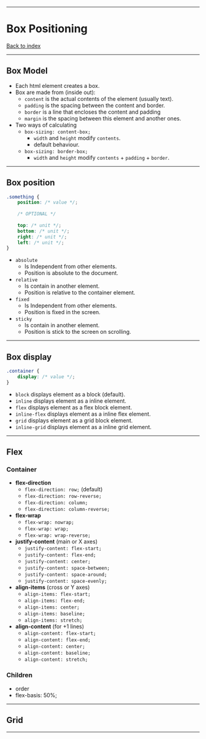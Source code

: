 
---
# Box Positioning

[Back to index](../index.md)

---
## Box Model

- Each html element creates a box.
- Box are made from (inside out):
	- `content` is the actual contents of the element (usually text).
	- `padding` is the spacing between the content and border.
	- `border` is a line that encloses the content and padding
	- `margin` is the spacing between this element and another ones.
- Two ways of calculating
	- `box-sizing: content-box;`
		- `width` and `height` modify `contents`.
		- default behaviour.
	- `box-sizing: border-box;`
		- `width` and `height` modify `contents` + `padding` + `border`.

---
## Box position

```css
.something {
	position: /* value */;
	
	/* OPTIONAL */
	
	top: /* unit */;
	bottom: /* unit */;
	right: /* unit */;
	left: /* unit */;
}
```

- `absolute`
	- Is Independent from other elements.
	- Position is absolute to the document.
- `relative`
	- Is contain in another element.
	- Position is relative to the container element.
- `fixed`
	- Is Independent from other elements.
	- Position is fixed in the screen.
- `sticky`
	- Is contain in another element.
	- Position is stick to the screen on scrolling.

---
## Box display
```css
.container {
	display: /* value */;
}
```

- `block` displays element as a block (default).
- `inline` displays element as a inline element.
- `flex` displays element as a flex block element.
- `inline-flex` displays element as a inline flex element.
- `grid` displays element as a grid block element.
- `inline-grid` displays element as a inline grid element.

---
## Flex
### Container
- **flex-direction**
	- `flex-direction: row;` (default)
	- `flex-direction: row-reverse;`
	- `flex-direction: column;`
	- `flex-direction: column-reverse;`
- **flex-wrap**
	- `flex-wrap: nowrap;`
	- `flex-wrap: wrap;`
	- `flex-wrap: wrap-reverse;`
- **justify-content** (main or X axes)
	- `justify-content: flex-start;`
	- `justify-content: flex-end;`
	- `justify-content: center;`
	- `justify-content: space-between;`
	- `justify-content: space-around;`
	- `justify-content: space-evenly;`
- **align-items** (cross or Y axes)
	- `align-items: flex-start;`
	- `align-items: flex-end;`
	- `align-items: center;`
	- `align-items: baseline;`
	- `align-items: stretch;`
- **align-content** (for +1 lines)
	- `align-content: flex-start;`
	- `align-content: flex-end;`
	- `align-content: center;`
	- `align-content: baseline;`
	- `align-content: stretch;`
### Children
- order
- flex-basis: 50%;

---
## Grid

---
